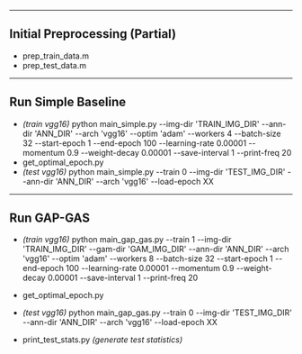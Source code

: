 -----
Initial Preprocessing (Partial)
-----
* prep\_train\_data.m
* prep\_test\_data.m

-----
Run Simple Baseline
-----
* _(train vgg16)_ python main\_simple.py --img-dir 'TRAIN\_IMG\_DIR' --ann-dir 'ANN\_DIR' --arch 'vgg16' --optim 'adam' --workers 4 --batch-size 32 --start-epoch 1 --end-epoch 100 --learning-rate 0.00001 --momentum 0.9 --weight-decay 0.00001 --save-interval 1 --print-freq 20  
* get\_optimal\_epoch.py
* _(test vgg16)_ python main\_simple.py --train 0 --img-dir 'TEST\_IMG\_DIR' --ann-dir 'ANN\_DIR' --arch 'vgg16' --load-epoch XX

-----
Run GAP-GAS
-----
* _(train vgg16)_ python main\_gap\_gas.py --train 1 --img-dir 'TRAIN\_IMG\_DIR' --gam-dir 'GAM\_IMG\_DIR' --ann-dir 'ANN\_DIR' --arch 'vgg16' --optim 'adam' --workers 8 --batch-size 32 --start-epoch 1 --end-epoch 100 --learning-rate 0.00001 --momentum 0.9 --weight-decay 0.00001 --save-interval 1 --print-freq 20
* get\_optimal\_epoch.py
* _(test vgg16)_ python main\_gap\_gas.py --train 0 --img-dir 'TEST\_IMG\_DIR' --ann-dir 'ANN\_DIR' --arch 'vgg16' --load-epoch XX

* print\_test\_stats.py _(generate test statistics)_


